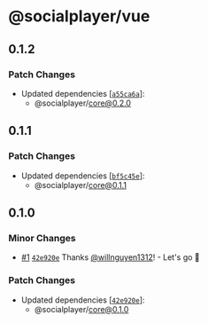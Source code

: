 # @socialplayer/vue

## 0.1.2

### Patch Changes

- Updated dependencies
  [[`a55ca6a`](https://github.com/willnguyen1312/socialplayer/commit/a55ca6a346424299ae2e361f2d8106cfa763cc51)]:
  - @socialplayer/core@0.2.0

## 0.1.1

### Patch Changes

- Updated dependencies
  [[`bf5c45e`](https://github.com/willnguyen1312/socialplayer/commit/bf5c45e9c59fd4196a86ad08601dc1f14febcc7c)]:
  - @socialplayer/core@0.1.1

## 0.1.0

### Minor Changes

- [#1](https://github.com/willnguyen1312/socialplayer/pull/1)
  [`42e920e`](https://github.com/willnguyen1312/socialplayer/commit/42e920ec0251d106d088a9282c36a2e7b05c8042) Thanks
  [@willnguyen1312](https://github.com/willnguyen1312)! - Let's go 🚀

### Patch Changes

- Updated dependencies
  [[`42e920e`](https://github.com/willnguyen1312/socialplayer/commit/42e920ec0251d106d088a9282c36a2e7b05c8042)]:
  - @socialplayer/core@0.1.0
